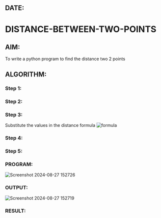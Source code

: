 ## DATE:
# DISTANCE-BETWEEN-TWO-POINTS
## AIM:
To write a python program to find the distance two 2 points
## ALGORITHM:
### Step 1: 
### Step 2: 
### Step 3: 
Substitute the values in the distance formula  ![formula](/formula.JPG)
### Step 4: 
### Step 5: 
### PROGRAM:
  ![Screenshot 2024-08-27 152726](https://github.com/user-attachments/assets/b267aebc-5bd1-4c50-ad2c-e6f5a02885e0)
### OUTPUT:
  ![Screenshot 2024-08-27 152719](https://github.com/user-attachments/assets/29ba0b8d-5a17-4940-ae61-73896ef208a2)
### RESULT:

